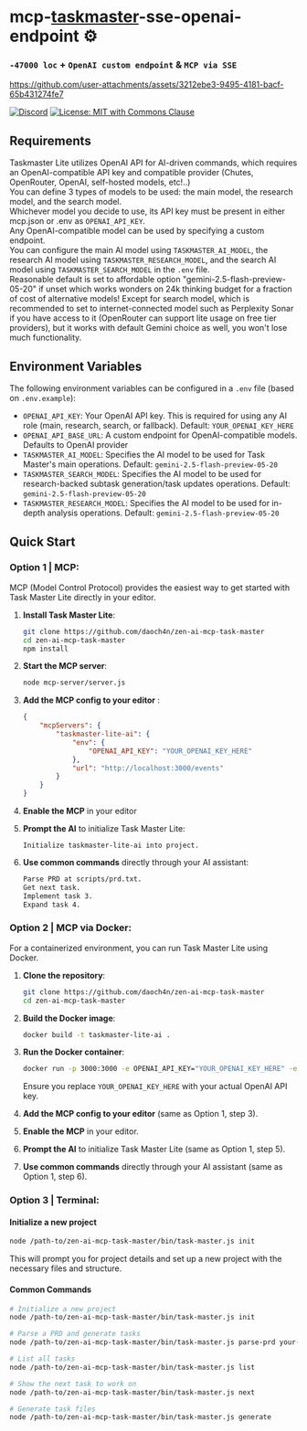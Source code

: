 # mcp-[taskmaster](https://github.com/eyaltoledano/claude-task-master)-sse-openai-endpoint ⚙️
### `-47000 loc` + `OpenAI custom endpoint` & `MCP via SSE`



https://github.com/user-attachments/assets/3212ebe3-9495-4181-bacf-65b431274fe7



[![Discord](https://dcbadge.limes.pink/api/server/https://discord.gg/taskmasterai?style=flat)](https://discord.gg/taskmasterai) [![License: MIT with Commons Clause](https://img.shields.io/badge/license-MIT%20with%20Commons%20Clause-blue.svg)](LICENSE) 

## Requirements

Taskmaster Lite utilizes OpenAI API for AI-driven commands, which requires an OpenAI-compatible API key and compatible provider (Chutes, OpenRouter, OpenAI, self-hosted models, etc!..) <br>
You can define 3 types of models to be used: the main model, the research model, and the search model. <br> Whichever model you decide to use, its API key must be present in either mcp.json or .env as `OPENAI_API_KEY`. <br> Any OpenAI-compatible model can be used by specifying a custom endpoint. <br>
You can configure the main AI model using `TASKMASTER_AI_MODEL`, the research AI model using `TASKMASTER_RESEARCH_MODEL`, and the search AI model using `TASKMASTER_SEARCH_MODEL` in the `.env` file. <br> Reasonable default is set to affordable option "gemini-2.5-flash-preview-05-20" if unset which works wonders on 24k thinking budget for a fraction of cost of alternative models! Except for search model, which is recommended to set to internet-connected model such as Perplexity Sonar if you have access to it (OpenRouter can support lite usage on free tier providers), but it works with default Gemini choice as well, you won't lose much functionality.

## Environment Variables

The following environment variables can be configured in a `.env` file (based on `.env.example`):

- `OPENAI_API_KEY`: Your OpenAI API key. This is required for using any AI role (main, research, search, or fallback). Default: `YOUR_OPENAI_KEY_HERE`
- `OPENAI_API_BASE_URL`: A custom endpoint for OpenAI-compatible models. Defaults to OpenAI provider
- `TASKMASTER_AI_MODEL`: Specifies the AI model to be used for Task Master's main operations. Default: `gemini-2.5-flash-preview-05-20`
- `TASKMASTER_SEARCH_MODEL`: Specifies the AI model to be used for research-backed subtask generation/task updates operations. Default: `gemini-2.5-flash-preview-05-20`
- `TASKMASTER_RESEARCH_MODEL`: Specifies the AI model to be used for in-depth analysis operations. Default: `gemini-2.5-flash-preview-05-20`

## Quick Start

### Option 1 | MCP:

MCP (Model Control Protocol) provides the easiest way to get started with Task Master Lite directly in your editor.

1.  **Install Task Master Lite**:

    ```bash
    git clone https://github.com/daoch4n/zen-ai-mcp-task-master
    cd zen-ai-mcp-task-master
    npm install
    ```

2.  **Start the MCP server**:

    ```bash
    node mcp-server/server.js
    ```

3.  **Add the MCP config to your editor** :

    ```json
    {
    	"mcpServers": {
    		"taskmaster-lite-ai": {
    			"env": {
    				"OPENAI_API_KEY": "YOUR_OPENAI_KEY_HERE"
    			},
    			"url": "http://localhost:3000/events"
    		}
    	}
    }
    ```

4.  **Enable the MCP** in your editor

5.  **Prompt the AI** to initialize Task Master Lite:

    ```
    Initialize taskmaster-lite-ai into project.
    ```

6.  **Use common commands** directly through your AI assistant:

    ```txt
    Parse PRD at scripts/prd.txt.
    Get next task.
    Implement task 3.
    Expand task 4.
    ```

### Option 2 | MCP via Docker:

For a containerized environment, you can run Task Master Lite using Docker.

1.  **Clone the repository**:

    ```bash
    git clone https://github.com/daoch4n/zen-ai-mcp-task-master
    cd zen-ai-mcp-task-master
    ```

2.  **Build the Docker image**:

    ```bash
    docker build -t taskmaster-lite-ai .
    ```

3.  **Run the Docker container**:

    ```bash
    docker run -p 3000:3000 -e OPENAI_API_KEY="YOUR_OPENAI_KEY_HERE" -e OPENAI_API_BASE_URL="YOUR_OPENAI_API_BASE_URL_HERE" -e TASKMASTER_AI_MODEL="YOUR_TASKMASTER_AI_MODEL_HERE" -e TASKMASTER_RESEARCH_MODEL="YOUR_TASKMASTER_RESEARCH_MODEL_HERE" -e TASKMASTER_SEARCH_MODEL="YOUR_TASKMASTER_SEARCH_MODEL_HERE" taskmaster-lite-ai
    ```

    Ensure you replace `YOUR_OPENAI_KEY_HERE` with your actual OpenAI API key.

4.  **Add the MCP config to your editor** (same as Option 1, step 3).
5.  **Enable the MCP** in your editor.
6.  **Prompt the AI** to initialize Task Master Lite (same as Option 1, step 5).
7.  **Use common commands** directly through your AI assistant (same as Option 1, step 6).

### Option 3 | Terminal:

#### Initialize a new project

```bash
node /path-to/zen-ai-mcp-task-master/bin/task-master.js init
```

This will prompt you for project details and set up a new project with the necessary files and structure.

#### Common Commands

```bash
# Initialize a new project
node /path-to/zen-ai-mcp-task-master/bin/task-master.js init

# Parse a PRD and generate tasks
node /path-to/zen-ai-mcp-task-master/bin/task-master.js parse-prd your-prd.txt

# List all tasks
node /path-to/zen-ai-mcp-task-master/bin/task-master.js list

# Show the next task to work on
node /path-to/zen-ai-mcp-task-master/bin/task-master.js next

# Generate task files
node /path-to/zen-ai-mcp-task-master/bin/task-master.js generate
```



